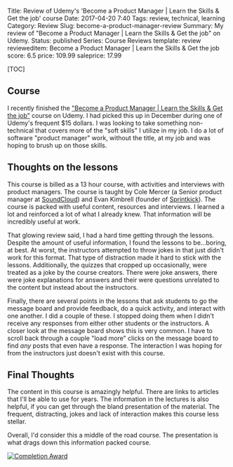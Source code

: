Title: Review of Udemy's 'Become a Product Manager  | Learn the Skills & Get the job' course
Date: 2017-04-20 7:40
Tags: review, technical, learning
Category: Review
Slug: become-a-product-manager-review
Summary: My review of "Become a Product Manager  | Learn the Skills & Get the job" on Udemy.
Status: published
Series: Course Reviews
template: review
revieweditem: Become a Product Manager  | Learn the Skills & Get the job
score: 6.5
price: 109.99
saleprice: 17.99

[TOC]

## Course

I recently finished the ["Become a Product Manager  | Learn the Skills & Get the job"][1] course on Udemy. I had picked
this up in December during one of Udemy's frequent $15 dollars. I was looking to take something non-technical that covers
more of the "soft skills" I utilize in my job. I do a lot of software "product manager" work, without the title, at my job
and was hoping to brush up on those skills.

## Thoughts on the lessons

This course is billed as a 13 hour course, with activities and interviews with product managers. The course is taught by
Cole Mercer (a Senior product manager at [SoundCloud][2]) and Evan Kimbrell (founder of [Sprintkick][3]). The course is
packed with useful content, resources and interviews. I learned a lot and reinforced a lot of what I already knew. That
information will be incredibly useful at work.

That glowing review said, I had a hard time getting through the lessons. Despite the amount of useful information, I found
the lessons to be...boring, at best. At worst, the instructors attempted to throw jokes in that just didn't work for this format.
That type of distraction made it hard to stick with the lessons. Additionally, the quizzes that cropped up occasionally, were
treated as a joke by the course creators. There were joke answers, there were joke explanations for answers and their were
questions unrelated to the content but instead about the instructors.

Finally, there are several points in the lessons that ask students to go the message board and provide feedback, do a quick activity,
and interact with one another. I did a couple of these. I stopped doing them when I didn't receive any responses from either other
students or the instructors. A closer look at the message board shows this is very common. I have to scroll back through a couple
"load more" clicks on the message board to find *any* posts that even have a response. The interaction I was hoping for from the
instructors just doesn't exist with this course.

## Final Thoughts

The content in this course is amazingly helpful. There are links to articles that I'll be able to use for years. The information
in the lectures is also helpful, if you can get through the bland presentation of the material. The frequent, distracting, jokes and
lack of interaction makes this course less stellar.

Overall, I'd consider this a middle of the road course. The presentation is what drags down this information packed course.


[![Completion Award][4]][5]



 [1]: https://www.udemy.com/become-a-product-manager-learn-the-skills-get-a-job/learn/v4/overview
 [2]: https://soundcloud.com/
 [3]: http://www.sprintkick.com/
 [4]: {attach}images/udemy-become-a-product-manager-completion.jpg
 [5]: https://ude.my/UC-XK0L2MOQ

